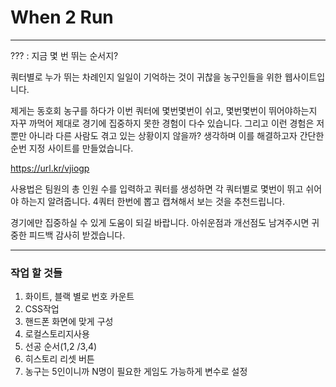 # When 2 Run

---

??? : 지금 몇 번 뛰는 순서지?

쿼터별로 누가 뛰는 차례인지 일일이 기억하는 것이 귀찮을 농구인들을 위한 웹사이트입니다.




제게는 동호회 농구를 하다가 이번 쿼터에 몇번몇번이 쉬고, 몇번몇번이 뛰어야하는지 자꾸 까먹어 제대로 경기에 집중하지 못한 경험이 다수 있습니다. 그리고 이런 경험은 저 뿐만 아니라 다른 사람도 겪고 있는 상황이지 않을까? 생각하며 이를 해결하고자 간단한 순번 지정 사이트를 만들었습니다. 


https://url.kr/vjiogp



사용법은 팀원의 총 인원 수를 입력하고 쿼터를 생성하면 각 쿼터별로 몇번이 뛰고 쉬어야 하는지 알려줍니다. 4쿼터 한번에 뽑고 캡쳐해서 보는 것을 추천드립니다. 


경기에만 집중하실 수 있게 도움이 되길 바랍니다. 아쉬운점과 개선점도 남겨주시면 귀중한 피드백 감사히 받겠습니다. 


---

### 작업 할 것들

1. 화이트, 블랙 별로 번호 카운트
2. CSS작업
3. 핸드폰 화면에 맞게 구성
4. 로컬스토리지사용
5. 선공 순서(1,2 /3,4)
6. 히스토리 리셋 버튼
7. 농구는 5인이니까 N명이 필요한 게임도 가능하게 변수로 설정
